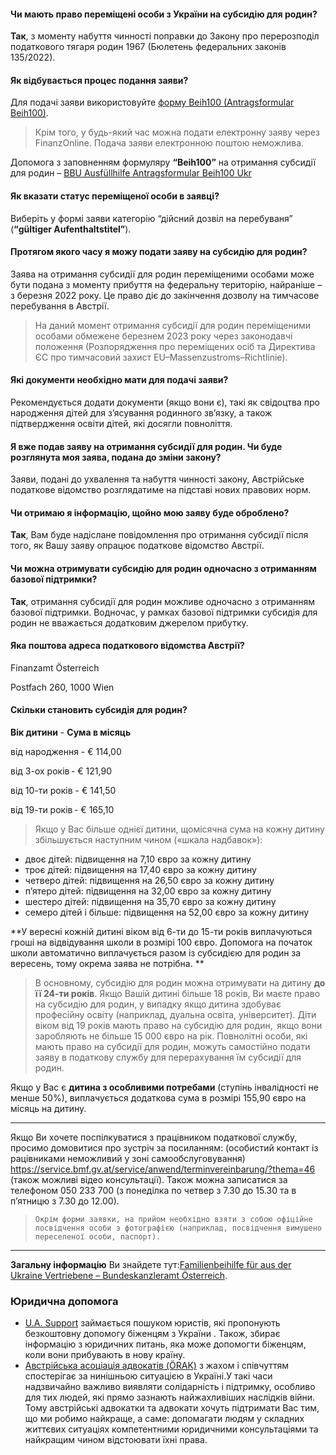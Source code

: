 #### Чи мають право переміщені особи з України на субсидію для родин?
**Так**, з моменту набуття чинності поправки до Закону про перерозподіл податкового тягаря родин 1967 (Бюлетень федеральних законів 135/2022).
#### Як відбувається процес подання заяви?
Для подачі заяви використовуйте [форму Beih100 (Antragsformular Beih100)](https://formulare.bmf.gv.at/service/formulare/inter-Steuern/pdfs/9999/Beih100.pdf). 
>Крім того, у будь-який час можна подати електронну заяву через FinanzOnline. Подача заяви електронною поштою неможлива.

Допомога з заповненням формуляру **“Beih100”** на отримання субсидії для родин – [BBU Ausfüllhilfe Antragsformular Beih100 Ukr](https://www.bbu.gv.at/wp-content/uploads/2022/08/Antragsformular-Beih100-ukr_05_08.pdf)
#### Як вказати статус переміщеної особи в заявці?
Виберіть у формі заяви категорію “дійсний дозвіл на перебуваня” (**“gültiger Aufenthaltstitel”**).
#### Протягом якого часу я можу подати заяву на субсидію для родин?
Заява на отримання субсидії для родин переміщеними особами може бути подана з моменту прибуття на федеральну територію, найраніше – з березня 2022 року. Це право діє до закінчення дозволу на тимчасове перебування в Австрії.
>На даний момент отримання субсидії для родин переміщеними особами обмежене березнем 2023 року через законодавчі положення (Розпорядження про переміщених осіб та  Директива ЄС про тимчасовий захист  EU–Massenzustroms–Richtlinie).
#### Які документи необхідно мати для подачі заяви?
Рекомендується додати документи (якщо вони є), такі як свідоцтва про народження дітей для з’ясування родинного зв’язку, а також підтвердження освіти дітей, які досягли повноліття.
#### Я вже подав заяву на отримання субсидії для родин. Чи буде розглянута моя заява, подана до зміни закону?
Заяви, подані до ухвалення та набуття чинності закону, Австрійське податкове відомство розглядатиме на підставі нових правових норм.
#### Чи отримаю я інформацію, щойно мою заяву буде оброблено?
**Так**, Вам буде надіслане повідомлення про отримання субсидії після того, як Вашу заяву опрацює податкове відомство Австрії.
#### Чи можна отримувати субсидію для родин одночасно з отриманням базової підтримки?
**Так**, отримання субсидії для родин можливе одночасно з отриманням базової підтримки. Водночас, у рамках базової підтримки субсидія для родин не вважається додатковим джерелом прибутку.
#### Яка поштова адреса податкового відомства Австрії?
Finanzamt Österreich

Postfach 260, 1000 Wien
#### Скільки становить субсидія для родин? 
 **Вік дитини** - **Сума в місяць** 

 від народження - € 114,00 

 від 3-ох років - € 121,90 

 від 10-ти років - € 141,50 

 від 19-ти років - € 165,10 
>Якщо у Вас більше однієї дитини, щомісячна сума на кожну дитину збільшується наступним чином («шкала надбавок»): 
* двоє дітей: підвищення на 7,10 євро за кожну дитину 
* троє дітей: підвищення на 17,40 євро за кожну дитину 
* четверо дітей: підвищення на 26,50 євро за кожну дитину 
* п’ятеро дітей: підвищення на 32,00 євро за кожну дитину 
* шестеро дітей: підвищення на 35,70 євро за кожну дитину 
* семеро дітей і більше: підвищення на 52,00 євро за кожну дитину

**У вересні кожній дитині віком від 6-ти до 15-ти років виплачуються гроші на відвідування школи в розмірі 100 євро. Допомога на початок школи автоматично виплачується разом із субсидією для родин за вересень, тому окрема заява не потрібна. **
>В основному, субсидію для родин можна отримувати на дитину **до її 24-ти років**. Якщо Вашій дитині більше 18 років, Ви маєте право на субсидію для родин, у випадку якщо дитина здобуває професійну освіту (наприклад, дуальна освіта, університет). Діти віком від 19 років мають право на субсидію для родин,  якщо вони заробляють не більше 15 000 євро на рік. Повнолітні особи, які мають право на субсидії для родин, можуть самостійно подати заяву в податкову службу для перерахування їм субсидії для родин. 

Якщо у Вас є **дитина з особливими потребами** (ступінь інвалідності не менше 50%), виплачується додаткова сума в розмірі  155,90 євро на місяць на дитину. 
***
Якщо Ви хочете поспілкуватися з працівником податкової службу, просимо домовитися про зустріч за посиланням: (особистий контакт із рацівниками неможливий у зоні самообслуговування) https://service.bmf.gv.at/service/anwend/terminvereinbarung/?thema=46 (також можливі відео консультації). Також можна записатися за телефоном 050 233 700 (з понеділка по четвер з 7.30 до 15.30 та в п’ятницю з 7.30 до 12.00). 
>`Окрім форми заявки, на прийом необхідно взяти з собою офіційне посвідчення особи з фотографією (наприклад, посвідчення вимушено переселеної особи, паспорт).`
***
**Загальну інформацію** Ви знайдете тут:[Familienbeihilfe für aus der Ukraine Vertriebene – Bundeskanzleramt Österreich](https://www.bundeskanzleramt.gv.at/agenda/familie/familienbeihilfe/familienbeihilfe-fuer-aus-der-ukraine-vertriebene.html).
### Юридична допомога
* [U.A. Support](https://www.ua.support/uk/avstriya/)  займається пошуком юристів, які пропонують безкоштовну допомогу біженцям з України . Також, збирає інформацію з юридичних питань, яка може допомогти біженцям, коли вони прибувають в нову країну.
* [Австрійська асоціація адвокатів (ÖRAK)](https://www.rechtsanwaelte.at/buergerservice/servicecorner/dopomoga-ukrajini/) з жахом і співчуттям спостерігає за нинішньою ситуацією в Україні.У такі часи надзвичайно важливо виявляти солідарність і підтримку, особливо для тих людей, які прямо зазнають найжахливіших наслідків війни.
Тому австрійські адвокатки та адвокати хочуть підтримати Вас тим, що ми робимо найкраще, а саме: допомагати людям у ​​складних життєвих ситуаціях компетентними юридичними консультаціями та найкращим чином відстоювати їхні права.